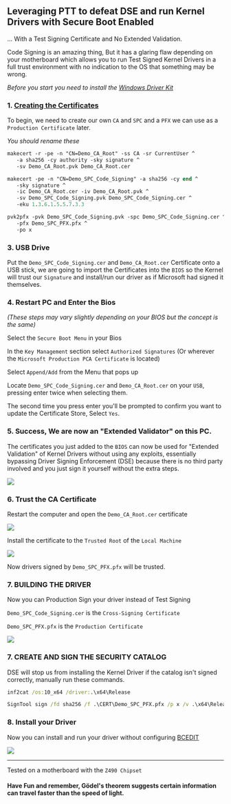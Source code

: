 ## Leveraging PTT to defeat DSE and run Kernel Drivers with Secure Boot Enabled

... With a Test Signing Certificate and No Extended Validation.

Code Signing is an amazing thing, But it has a glaring flaw depending on your motherboard which allows you to run Test Signed Kernel Drivers in a full trust environment with no indication to the OS that something may be wrong.

_Before you start you need to install the [Windows Driver Kit](https://docs.microsoft.com/en-us/windows-hardware/drivers/download-the-wdk)_

### 1. [Creating the Certificates](https://github.com/HypsyNZ/DSEDodge-Signed-Kernel-Driver/tree/main/CERT#readme)

To begin, we need to create our own `CA` and `SPC` and a `PFX` we can use as a `Production Certificate` later.

_You should rename these_

```ps
makecert -r -pe -n "CN=Demo_CA_Root" -ss CA -sr CurrentUser ^
   -a sha256 -cy authority -sky signature ^
   -sv Demo_CA_Root.pvk Demo_CA_Root.cer

makecert -pe -n "CN=Demo_SPC_Code_Signing" -a sha256 -cy end ^
   -sky signature ^
   -ic Demo_CA_Root.cer -iv Demo_CA_Root.pvk ^
   -sv Demo_SPC_Code_Signing.pvk Demo_SPC_Code_Signing.cer ^
   -eku 1.3.6.1.5.5.7.3.3

pvk2pfx -pvk Demo_SPC_Code_Signing.pvk -spc Demo_SPC_Code_Signing.cer ^
   -pfx Demo_SPC_PFX.pfx ^
   -po x
```

### 3. USB Drive

Put the `Demo_SPC_Code_Signing.cer` and `Demo_CA_Root.cer` Certificate onto a USB stick, we are going to import the Certificates into the `BIOS` so the Kernel will trust our `Signature` and install/run our driver as if Microsoft had signed it themselves.

### 4. Restart PC and Enter the Bios

_(These steps may vary slightly depending on your BIOS but the concept is the same)_

Select the `Secure Boot Menu` in your Bios

In the `Key Management` section select `Authorized Signatures` (Or wherever the `Microsoft Production PCA Certificate` is located)

Select `Append/Add` from the Menu that pops up

Locate `Demo_SPC_Code_Signing.cer` and `Demo_CA_Root.cer` on your `USB`, pressing enter twice when selecting them.

The second time you press enter you'll be prompted to confirm you want to update the Certificate Store, Select `Yes`.

### 5. Success, We are now an "Extended Validator" on this PC.

The certificates you just added to the `BIOS` can now be used for "Extended Validation" of Kernel Drivers without using any exploits, essentially bypassing Driver Signing Enforcement (DSE) because there is no third party involved and you just sign it yourself without the extra steps.

![](https://i.imgur.com/ydRADjq.jpg)

### 6. Trust the CA Certificate

Restart the computer and open the `Demo_CA_Root.cer` certificate

![](https://i.imgur.com/xtpSmeb.png)

Install the certificate to the `Trusted Root` of the `Local Machine`

![](https://i.imgur.com/VMEsUtF.png)

Now drivers signed by `Demo_SPC_PFX.pfx` will be trusted.

### 7. BUILDING THE DRIVER

Now you can Production Sign your driver instead of Test Signing

`Demo_SPC_Code_Signing.cer` is the `Cross-Signing Certificate`

`Demo_SPC_PFX.pfx` is the `Production Certificate`

![](https://i.imgur.com/CSzLRM7.png)

### 7. CREATE AND SIGN THE SECURITY CATALOG

DSE will stop us from installing the Kernel Driver if the catalog isn't signed correctly, manually run these commands.

```cmd
inf2cat /os:10_x64 /driver:.\x64\Release

SignTool sign /fd sha256 /f .\CERT\Demo_SPC_PFX.pfx /p x /v .\x64\Release\KMDFDriver\kmdfdriver.cat
```

### 8. Install your Driver

Now you can install and run your driver without configuring [BCEDIT](https://docs.microsoft.com/en-us/windows-hardware/drivers/install/the-testsigning-boot-configuration-option)

![](https://i.imgur.com/w52wRtC.png)

------

Tested on a motherboard with the `Z490 Chipset`

#### Have Fun and remember, Gödel's theorem suggests certain information can travel faster than the speed of light.
